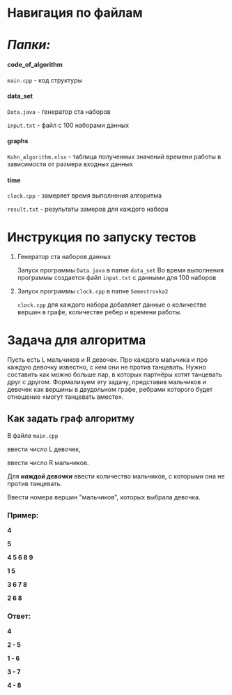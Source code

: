 # **Навигация по файлам**

# *Папки:*
#### code_of_algorithm

`main.cpp` - код структуры

#### data_set

`Data.java` - генератор ста наборов

`input.txt` - файл с 100 наборами данных

#### graphs

`Kuhn_algorithm.xlsx` - таблица полученных значений времени
работы в зависимости от размера входных данных

#### time

`clock.cpp` - замеряет время выполнения алгоритма

`result.txt` - результаты замеров для каждого набора


# **Инструкция по запуску тестов**

1. Генератор ста наборов данных

   Запуск программы `Data.java` в папке `data_set`
   Во время выполнения программы создается файл `input.txt`
   c данными для 100 наборов


2. Запуск программы `clock.cpp` в папке `Semestrovka2`

   `clock.cpp` для каждого набора добавляет данные о количестве вершин в графе, количестве ребер и времени работы.


# **Задача для алгоритма**
Пусть есть L мальчиков и R девочек.
Про каждого мальчика и про каждую девочку известно, с кем они не против танцевать. 
Нужно составить как можно больше пар, в которых партнёры хотят танцевать друг с другом. 
Формализуем эту задачу, представив мальчиков и девочек как вершины в двудольном графе, 
ребрами которого будет отношение «могут танцевать вместе».


## **Как задать граф алгоритму**

В файле `main.cpp`

ввести число L девочек,

ввести число R мальчиков.

Для _**каждой**_ _**девочки**_ ввести количество мальчиков, с которыми она не против танцевать.

Ввести номера вершин "мальчиков", которых выбрала девочка.

### **Пример:**

**4**

**5**

**4 5 6 8 9**

**1 5**

**3 6 7 8**

**2 6 8**

### **Ответ:**

**4**

**2 - 5**

**1 - 6**

**3 - 7**

**4 - 8**





